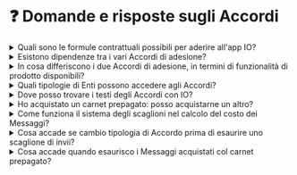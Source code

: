 # ❓ Domande e risposte sugli Accordi

<details>

<summary>Quali sono le formule contrattuali possibili per aderire all'app IO?</summary>

Esistono due tipologie di Accordo per sottoscrivere l'adesione a IO:

* l'Accordo **Base**, che include l'opzione per l'invio dei Messaggi "**Fast**" regolata da appositi [Termini Aggiuntivi](https://docs.pagopa.it/io-documentazione-tecnica/#termini-aggiuntivi)
* l'Accordo **Premium**

Da un punto di vista delle funzionalità offerte, sono disponibili tre opzioni di utilizzo dell'app IO, con focus sull'invio dei Messaggi:&#x20;

* Base
* "Fast"
* Premium

Ciascuna di queste opzioni presenta [differenti caratteristiche](https://docs.pagopa.it/kb-enti-contratti/domande-frequenti/domande-e-risposte-sugli-accordi#in-cosa-differiscono-le-varie-tipologie-di-prodotto-offerte) a valore incrementale.

</details>

<details>

<summary>Esistono dipendenze tra i vari Accordi di adesione?</summary>

Per poter accedere all'Accordo Premium, l'Ente deve aver già sottoscritto l'Accordo Base e questo deve essere in corso di validità.

Nel caso in cui l'Ente, in sede di sottoscrizione dell'Accordo Base, abbia scelto l'invio di Messaggi Fast, la successiva sottoscrizione dell'Accordo Premium fa automaticamente recedere dai [Termini Aggiuntivi "Fast"](https://docs.pagopa.it/io-documentazione-tecnica/#termini-aggiuntivi) (vedi [#in-cosa-differiscono-le-varie-tipologie-di-prodotto-offerte](domande-e-risposte-sugli-accordi.md#in-cosa-differiscono-le-varie-tipologie-di-prodotto-offerte "mention")).

</details>

<details>

<summary>In cosa differiscono i due Accordi di adesione, in termini di funzionalità di prodotto disponibili?</summary>

L'**Accordo Base** include le caratteristiche di integrazione standard, nel dettaglio:

1. l'accesso alle procedure di adesione a IO, tramite l'apposita [Area Riservata](https://selfcare.pagopa.it/) dell'omonimo portale
2. [la creazione e la manutenzione di Servizi su IO](https://docs.pagopa.it/manuale-servizi/)
3. [l'invio di Messaggi](https://docs.pagopa.it/io-guida-tecnica/funzionalita/inviare-un-messaggio), nel rispetto delle linee guida in vigore
4. il recupero delle informazioni sullo [stato di processamento dei Messaggi](https://docs.pagopa.it/io-guida-tecnica/api/api-messaggi/get-message) inviati (preso in carico, consegnato al Cittadino etc.)
5. il recupero delle informazioni sullo [stato di un Cittadino rispetto al suo profilo in app](https://docs.pagopa.it/io-guida-tecnica/api/api-messaggi/get-a-user-profile-using-post) (effettiva presenza su IO, abilitazione di un Servizio a contattare quel Cittadino etc.)

La connettività API è fornita da PagoPA verificando che il rateo di chiamate (per account) non superi una soglia predeterminata, al fine di preservare l'integrità della piattaforma.

L'utilizzo di IO in regime di Accordo Base è **gratuito**.

I **Termini Aggiuntivi "Fast"**, che si sommano a quanto previsto dall'Accordo Base, offrono:

* connettività API di integrazione con rateo di invocazione potenziato (\~250 chiamate API ogni 5 secondi a livello di account)

L'utilizzo di  IO in regime "Fast" prevede un modello di **tariffazione** come dettagliato nel testo dei [termini aggiuntivi all'Accordo](https://docs.pagopa.it/io-documentazione-tecnica/#termini-aggiuntivi); pertanto, tutti i Messaggi inviati dall'Ente saranno fatturati di conseguenza.

L'**Accordo Premium**, in aggiunta a quanto previsto dall'Accordo Base e dai Termini Aggiuntivi Fast, offre:

1. **stato di lettura**: la possibilità di conoscere, in fase di recupero delle informazioni su un Messaggio inviato, se questo sia stato aperto in app dal destinatario
2. **stato di pagamento**: la possibilità di conoscere, in fase di recupero delle informazioni su un Messaggio inviato, se l'eventuale avviso di pagamento da questo veicolato sia stato saldato
3. **reminder**: l'invio da parte del sistema di promemoria push automatici al Cittadino se [non legge un Messaggio](https://docs.pagopa.it/kb-enti-messaggi/domande-frequenti/domande-e-risposte-sui-messaggi-io#come-funziona-il-reminder-per-i-messaggi-non-letti) e se [non paga un eventuale avviso](https://docs.pagopa.it/kb-enti-messaggi/domande-frequenti/domande-e-risposte-sui-messaggi-io#come-funziona-il-reminder-per-i-messaggi-non-pagati) ad esso allegato, ovvero all'approssimarsi della relativa [scadenza](https://docs.pagopa.it/manuale-servizi/che-cosa-puo-fare-un-servizio-su-io/inviare-messaggi/messaggi-che-veicolano-una-scadenza), se dichiarata dall'Ente
4. **allegati**: la possibilità di [allegare documenti PDF/A ai Messaggi](https://docs.pagopa.it/kb-enti-messaggi/domande-frequenti/domande-e-risposte-sui-messaggi-io#come-si-aggiungono-allegati-a-un-messaggio)

L'utilizzo di IO in regime di Accordo Premium prevede una **tariffazione** specifica con possibilità di acquisto di **carnet di Messaggi prepagati** oltre alla normale **tariffazione a consumo**, secondo quanto dettagliato nel testo del relativo Accordo.

</details>

<details>

<summary>Quali tipologie di Enti possono accedere agli Accordi?</summary>

Gli Enti che possono sottoscrivere l'Accordo Base sono quelli indicati nell’art. 2 del decreto legislativo 7 marzo 2005, n. 82 (cd. "CAD") che, al momento, prevede le seguenti quattro tipologie principali:

1. Enti di Pubblica Amministrazione (PA)
2. Gestori di Pubblico Servizio (GPS)
3. Società a Controllo Pubblico (SCP)
4. Partner Tecnologici (PT)

L'Ente dichiara sotto la propria responsabilità di appartenere a una delle suddette categorie.

Tutti gli Enti possono accedere agli Accordi Base e Premium.&#x20;

</details>

<details>

<summary>Dove posso trovare i testi degli Accordi con IO?</summary>

Gli Accordi attualmente disponibili sono visionabili sulla [pagina dedicata](https://docs.pagopa.it/io-accordi-di-adesione/).

</details>

<details>

<summary>Ho acquistato un carnet prepagato: posso acquistarne un altro?</summary>

Puoi acquistare un carnet solo contestualmente alla sottoscrizione dell'Accordo Premium. Esaurito il carnet, passerai automaticamente alla tariffazione a consumo.

</details>

<details>

<summary>Come funziona il sistema degli scaglioni nel calcolo del costo dei Messaggi?</summary>

A seconda dell'Accordo che hai sottoscritto, in caso di tariffazione a consumo il costo di ciascun messaggio a pagamento è determinato sulla base del volume di invii nell'arco dell'anno solare: più messaggi spedisci meno questi ti costeranno.

Il 1° gennaio di ogni anno il conteggio si azzera e tornerai automaticamente al primo scaglione definito.

Trovi tutti i dettagli all'interno degli [Accordi di adesione a IO](https://docs.pagopa.it/io-accordi-di-adesione/) e dei [Termini Aggiuntivi](https://docs.pagopa.it/io-documentazione-tecnica/#termini-aggiuntivi).

</details>

<details>

<summary>Cosa accade se cambio tipologia di Accordo prima di esaurire uno scaglione di invii?</summary>

Il conteggio dei Messaggi inviati viene azzerato: all'attivazione del nuovo Accordo, la fatturazione avverrà secondo le relative regole.

</details>

<details>

<summary>Cosa accade quando esaurisco i Messaggi acquistati col carnet prepagato?</summary>

Passi automaticamente alla tariffazione a consumo, secondo l'Accordo che hai sottoscritto.

</details>
